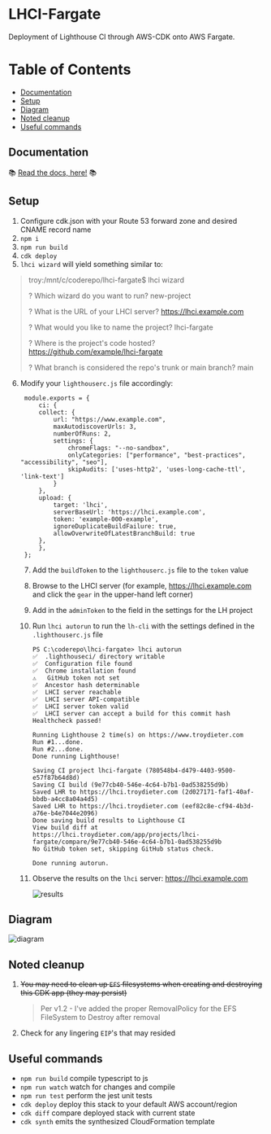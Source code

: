 # LHCI-Fargate

Deployment of Lighthouse CI through AWS-CDK onto AWS Fargate.

# Table of Contents
- [Documentation](#documentation)
- [Setup](#setup)
- [Diagram](#diagram)
- [Noted cleanup](#noted-cleanup)
- [Useful commands](#useful-commands)

## Documentation
📚 [Read the docs, here!](https://troydieter.github.io/lhci-fargate/) 📚

## Setup
1. Configure cdk.json with your Route 53 forward zone and desired CNAME record name
2. `npm i`
3. `npm run build`
4. `cdk deploy`
5. `lhci wizard` will yield something similar to:

> troy:/mnt/c/coderepo/lhci-fargate$ lhci wizard
>
> ? Which wizard do you want to run? new-project
>
> ? What is the URL of your LHCI server? https://lhci.example.com
>
> ? What would you like to name the project? lhci-fargate
>
> ? Where is the project's code hosted? https://github.com/example/lhci-fargate
>
> ? What branch is considered the repo's trunk or main branch? main

6. Modify your `lighthouserc.js` file accordingly:

        module.exports = {
            ci: {
            collect: {
                url: "https://www.example.com",
                maxAutodiscoverUrls: 3,
                numberOfRuns: 2,
                settings: {
                    chromeFlags: "--no-sandbox",
                    onlyCategories: ["performance", "best-practices", "accessibility", "seo"],
                    skipAudits: ['uses-http2', 'uses-long-cache-ttl', 'link-text']
                }
            },
            upload: {
                target: 'lhci',
                serverBaseUrl: 'https://lhci.example.com',
                token: 'example-000-example',
                ignoreDuplicateBuildFailure: true,
                allowOverwriteOfLatestBranchBuild: true
            },
            },
        };
    7. Add the `buildToken` to the `lighthouserc.js` file to the `token` value
    8. Browse to the LHCI server (for example, https://lhci.example.com and click the `gear` in the upper-hand left corner)
    9. Add in the `adminToken` to the field in the settings for the LH project
    10. Run `lhci autorun` to run the `lh-cli` with the settings defined in the `.lighthouserc.js` file

            PS C:\coderepo\lhci-fargate> lhci autorun
            ✅  .lighthouseci/ directory writable
            ✅  Configuration file found
            ✅  Chrome installation found
            ⚠️   GitHub token not set
            ✅  Ancestor hash determinable
            ✅  LHCI server reachable
            ✅  LHCI server API-compatible
            ✅  LHCI server token valid
            ✅  LHCI server can accept a build for this commit hash
            Healthcheck passed!

            Running Lighthouse 2 time(s) on https://www.troydieter.com
            Run #1...done.
            Run #2...done.
            Done running Lighthouse!

            Saving CI project lhci-fargate (780548b4-d479-4403-9500-e57f87b64d8d)
            Saving CI build (9e77cb40-546e-4c64-b7b1-0ad538255d9b)
            Saved LHR to https://lhci.troydieter.com (2d027171-faf1-40af-bbdb-a4cc8a04a4d5)
            Saved LHR to https://lhci.troydieter.com (eef82c8e-cf94-4b3d-a76e-b4e7044e2096)
            Done saving build results to Lighthouse CI
            View build diff at https://lhci.troydieter.com/app/projects/lhci-fargate/compare/9e77cb40-546e-4c64-b7b1-0ad538255d9b
            No GitHub token set, skipping GitHub status check.

            Done running autorun.
    
    11. Observe the results on the `lhci` server: https://lhci.example.com

        ![results](https://i.imgur.com/coKUZbs.png)
## Diagram
![diagram](https://i.imgur.com/OcZkkr2.png)

## Noted cleanup

1. ~~You may need to clean up `EFS` filesystems when creating and destroying this CDK app (they may persist)~~
    > Per v1.2 - I've added the proper RemovalPolicy for the EFS FileSystem to Destroy after removal
2. Check for any lingering `EIP`'s that may resided

## Useful commands

* `npm run build`   compile typescript to js
* `npm run watch`   watch for changes and compile
* `npm run test`    perform the jest unit tests
* `cdk deploy`      deploy this stack to your default AWS account/region
* `cdk diff`        compare deployed stack with current state
* `cdk synth`       emits the synthesized CloudFormation template
